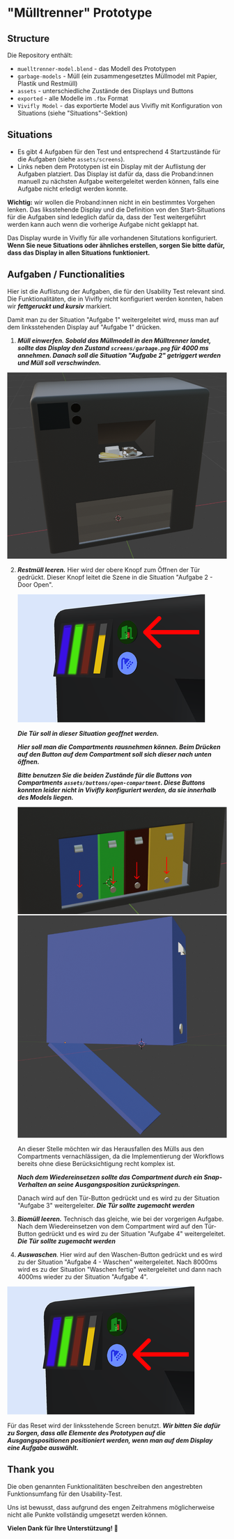 # "Mülltrenner" Prototype 

## Structure 
Die Repository enthält:
- `muelltrenner-model.blend` - das Modell des Prototypen
- `garbage-models` - Müll (ein zusammengesetztes Müllmodel mit Papier, Plastik und Restmüll)
- `assets` - unterschiedliche Zustände des Displays und Buttons
- `exported` - alle Modelle im `.fbx` Format
- `Vivifly Model` - das exportierte Model aus Vivifly mit Konfiguration von Situations (siehe "Situations"-Sektion)

## Situations
- Es gibt 4 Aufgaben für den Test und entsprechend 4 Startzustände für die Aufgaben (siehe `assets/screens`). 
- Links neben dem Prototypen ist ein Display mit der Auflistung der Aufgaben platziert. Das Display ist dafür da, dass die Proband:innen manuell zu nächsten Aufgabe weitergeleitet werden können, falls eine Aufgabe nicht erledigt werden konnte. 

**Wichtig:** wir wollen die Proband:innen nicht in ein bestimmtes Vorgehen lenken. Das liksstehende Display und die Definition von den Start-Situations für die Aufgaben sind ledeglich dafür da, dass der Test weitergeführt werden kann auch wenn die vorherige Aufgabe nicht geklappt hat.

Das Display wurde in Vivifly für alle vorhandenen Situtations konfiguriert. **Wenn Sie neue Situations oder ähnliches erstellen, sorgen Sie bitte dafür, dass das Display in allen Situations  funktioniert.**

## Aufgaben / Functionalities
Hier ist die Auflistung der Aufgaben, die für den Usability Test relevant sind. Die Funktionalitäten, die in Vivifly nicht konfiguriert werden konnten, haben wir ___fettgeruckt und kursiv___ markiert. 

Damit man zu der Situation "Aufgabe 1" weitergeleitet wird, muss man auf dem linksstehenden Display auf "Aufgabe 1" drücken.
 
1. ___Müll einwerfen. Sobald das Müllmodell in den Mülltrenner landet, sollte das Display den Zustand `screens/garbage.png` für 4000 ms annehmen. Danach soll die Situation "Aufgabe 2" getriggert werden und Müll soll verschwinden.___

!["Garbage"](screenshots/garbage.png)

2. ___Restmüll leeren.___ Hier wird der obere Knopf zum Öffnen der Tür gedrückt. Dieser Knopf leitet die Szene in die Situation "Aufgabe 2 - Door Open". 

    !["Buttons Open"](screenshots/buttons-open.png)
    
    ___Die Tür soll in dieser Situation geoffnet werden.___
    
    ___Hier soll man die Compartments rausnehmen können. Beim Drücken auf den Button auf dem Compartment soll sich dieser nach unten öffnen.___

    ___Bitte benutzen Sie die beiden Zustände für die Buttons von Compartments `assets/buttons/open-compartment`. Diese Buttons konnten leider nicht in Vivifly konfiguriert werden, da sie innerhalb des Models liegen.___

    !["Compartments"](screenshots/compartments-buttons.png)
    !["Compartment Open"](screenshots/compartment-open.png)

    An dieser Stelle möchten wir das Herausfallen des Mülls aus den Compartments vernachlässigen, da die Implementierung der Workflows bereits ohne diese Berücksichtigung recht komplex ist.

    ___Nach dem Wiedereinsetzen sollte das Compartment durch ein Snap-Verhalten an seine Ausgangsposition zurückspringen.___

    Danach wird auf den Tür-Button gedrückt und es wird zu der Situation "Aufgabe 3" weitergeleiter. ___Die Tür sollte zugemacht werden___

3. ___Biomüll leeren.___ Technisch das gleiche, wie bei der vorgerigen Aufgabe. Nach dem Wiedereinsetzen von dem Compartment wird auf den Tür-Button gedrückt und es wird zu der Situation "Aufgabe 4" weitergeleitet. ___Die Tür sollte zugemacht werden___

4. ___Auswaschen___. Hier wird auf den Waschen-Button gedrückt und es wird zu der Situation "Aufgabe 4 - Waschen" weitergeleitet. Nach 8000ms wird es zu der Situation "Waschen fertig" weitergeleitet und dann nach 4000ms wieder zu der Situation "Aufgabe 4".

!["Buttons Wash"](screenshots/buttons-wash.png)

Für das Reset wird der linksstehende Screen benutzt. ___Wir bitten Sie dafür zu Sorgen, dass alle Elemente des Prototypen auf die Ausgangspositionen positioniert werden, wenn man auf dem Display eine Aufgabe auswählt.___

## Thank you
Die oben genannten Funktionalitäten beschreiben den angestrebten Funktionsumfang für den Usability-Test. 

Uns ist bewusst, dass aufgrund des engen Zeitrahmens möglicherweise nicht alle Punkte vollständig umgesetzt werden können. 

**Vielen Dank für Ihre Unterstützung! 🤩**